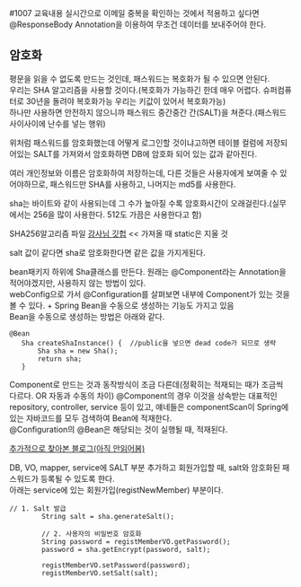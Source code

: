 #1007 교육내용
 실시간으로 이메일 중복을 확인하는 것에서 적용하고 싶다면 @ResponseBody Annotation을 이용하여 무조건 데이터를 보내주어야 한다.
 
## 암호화
 평문을 읽을 수 없도록 만드는 것인데, 패스워드는 복호화가 될 수 있으면 안된다.</br>
 우리는 SHA 알고리즘을 사용할 것이다.(복호화가 가능하긴 한데 매우 어렵다. 슈퍼컴퓨터로 30년을 돌려야 복호화가능 우리는 키값이 있어서 복호화가능)</br>
 하나만 사용하면 안전하지 않으니까 패스워드 중간중간 간(SALT)을 쳐준다.(패스워드 사이사이에 난수를 넣는 행위)</br>

 위처럼 패스워드를 암호화했는데 어떻게 로그인할 것이냐고하면 테이블 컬럼에 저장되어있는 SALT를 가져와서 암호화하면 DB에 암호화 되어 있는 값과 같아진다.</br>

 여러 개인정보와 이름은 암호화하여 저장하는데, 다른 것들은 사용자에게 보여줄 수 있어야하므로, 패스워드만 SHA를 사용하고, 나머지는 md5를 사용한다.</br>
 
 sha는 바이트와 같이 사용되는데 그 수가 높아질 수록 암호화시간이 오래걸린다.(실무에서는 256을 많이 사용한다. 512도 가끔은 사용한다고 함)</br>

 SHA256알고리즘 파일 [강사님 깃헙](https://github.com/seccoding/Utilities/blob/master/src/io/github/seccoding/utilities/SHA256Util.java) << 가져올 때 static은 지울 것</br>

 salt 값이 같다면 sha로 암호화한다면 같은 값을 가지게된다.
 
 bean패키지 하위에 Sha클래스를 만든다. 원래는 @Component라는 Annotation을 적어야겠지만, 사용하지 않는 방법이 있다. </br>
 webConfig으로 가서 @Configuration를 살펴보면 내부에 Component가 있는 것을 볼 수 있다. + Spring Bean을 수동으로 생성하는 기능도 가지고 있음 </br>
 Bean을 수동으로 생성하는 방법은 아래와 같다.
 ```
@Bean
	Sha createShaInstance() {  //public을 넣으면 dead code가 되므로 생략
		Sha sha = new Sha();
		return sha;
	}
 ```
Component로 만드는 것과 동작방식이 조금 다른데(정확히는 적재되는 때가 조금씩 다르다. OR 자동과 수동의 차이)
@Component의 경우 이것을 상속받는 대표적인 repository, controller, service 등이 있고, 얘네들은 componentScan이 Spring에 있는 자바코드를 모두 검색하여 Bean에 적재한다.</br>
@Configuration의 @Bean은 해당되는 것이 실행될 때, 적재된다.</br>

[추가적으로 찾아본 블로그(아직 안읽어봄)](https://mangkyu.tistory.com/75)

DB, VO, mapper, service에 SALT 부분 추가하고 회원가입할 때, salt와 암호화된 패스워드가 등록될 수 있도록 한다.</br>
아래는 service에 있는 회원가입(registNewMember) 부분이다.</br>
```
// 1. Salt 발급
		String salt = sha.generateSalt();
		
		// 2. 사용자의 비밀번호 암호화
		String password = registMemberVO.getPassword();
		password = sha.getEncrypt(password, salt);
		
		registMemberVO.setPassword(password);
		registMemberVO.setSalt(salt);
```


 
 










 

